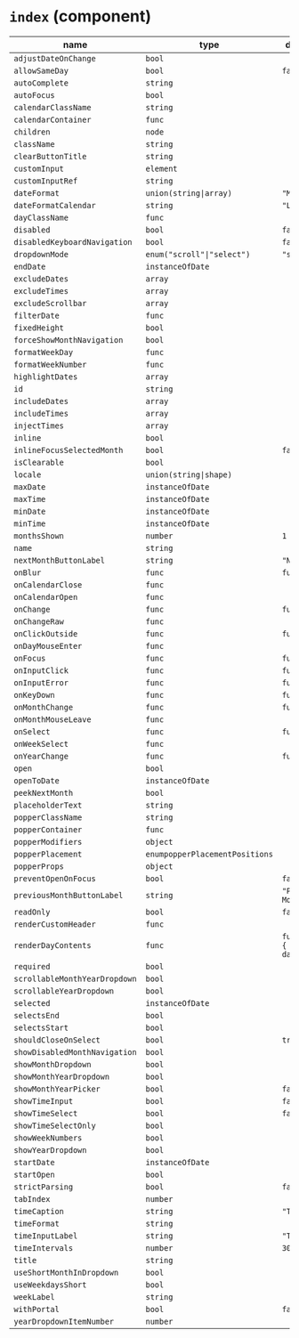 # `index` (component)

| name                          | type                           | default value                    | description   |
| ----------------------------- | ------------------------------ | -------------------------------- | ------------- |
| `adjustDateOnChange`          | `bool`                         |                                  |               |
| `allowSameDay`                | `bool`                         | `false`                          |               |
| `autoComplete`                | `string`                       |                                  |               |
| `autoFocus`                   | `bool`                         |                                  |               |
| `calendarClassName`           | `string`                       |                                  |               |
| `calendarContainer`           | `func`                         |                                  |               |
| `children`                    | `node`                         |                                  |               |
| `className`                   | `string`                       |                                  |               |
| `clearButtonTitle`            | `string`                       |                                  |               |
| `customInput`                 | `element`                      |                                  |               |
| `customInputRef`              | `string`                       |                                  |               |
| `dateFormat`                  | `union(string\|array)`         | `"MM/dd/yyyy"`                   |               |
| `dateFormatCalendar`          | `string`                       | `"LLLL yyyy"`                    |               |
| `dayClassName`                | `func`                         |                                  |               |
| `disabled`                    | `bool`                         | `false`                          |               |
| `disabledKeyboardNavigation`  | `bool`                         | `false`                          |               |
| `dropdownMode`                | `enum("scroll"\|"select")`     | `"scroll"`                       |               |
| `endDate`                     | `instanceOfDate`               |                                  |               |
| `excludeDates`                | `array`                        |                                  |               |
| `excludeTimes`                | `array`                        |                                  |               |
| `excludeScrollbar`            | `array`                        |                                  |               |
| `filterDate`                  | `func`                         |                                  |               |
| `fixedHeight`                 | `bool`                         |                                  |               |
| `forceShowMonthNavigation`    | `bool`                         |                                  |               |
| `formatWeekDay`               | `func`                         |                                  |               |
| `formatWeekNumber`            | `func`                         |                                  |               |
| `highlightDates`              | `array`                        |                                  |               |
| `id`                          | `string`                       |                                  |               |
| `includeDates`                | `array`                        |                                  |               |
| `includeTimes`                | `array`                        |                                  |               |
| `injectTimes`                 | `array`                        |                                  |               |
| `inline`                      | `bool`                         |                                  |               |
| `inlineFocusSelectedMonth`    | `bool`                         | `false`                          |               |
| `isClearable`                 | `bool`                         |                                  |               |
| `locale`                      | `union(string\|shape)`         |                                  |               |
| `maxDate`                     | `instanceOfDate`               |                                  |               |
| `maxTime`                     | `instanceOfDate`               |                                  |               |
| `minDate`                     | `instanceOfDate`               |                                  |               |
| `minTime`                     | `instanceOfDate`               |                                  |               |
| `monthsShown`                 | `number`                       | `1`                              |               |
| `name`                        | `string`                       |                                  |               |
| `nextMonthButtonLabel`        | `string`                       | `"Next month"`                   |               |
| `onBlur`                      | `func`                         | `function() {}`                  |               |
| `onCalendarClose`             | `func`                         |                                  |               |
| `onCalendarOpen`              | `func`                         |                                  |               |
| `onChange`                    | `func`                         | `function() {}`                  |               |
| `onChangeRaw`                 | `func`                         |                                  |               |
| `onClickOutside`              | `func`                         | `function() {}`                  |               |
| `onDayMouseEnter`             | `func`                         |                                  |               |
| `onFocus`                     | `func`                         | `function() {}`                  |               |
| `onInputClick`                | `func`                         | `function() {}`                  |               |
| `onInputError`                | `func`                         | `function() {}`                  |               |
| `onKeyDown`                   | `func`                         | `function() {}`                  |               |
| `onMonthChange`               | `func`                         | `function() {}`                  |               |
| `onMonthMouseLeave`           | `func`                         |                                  |               |
| `onSelect`                    | `func`                         | `function() {}`                  |               |
| `onWeekSelect`                | `func`                         |                                  |               |
| `onYearChange`                | `func`                         | `function() {}`                  |               |
| `open`                        | `bool`                         |                                  |               |
| `openToDate`                  | `instanceOfDate`               |                                  |               |
| `peekNextMonth`               | `bool`                         |                                  |               |
| `placeholderText`             | `string`                       |                                  |               |
| `popperClassName`             | `string`                       |                                  |               |
| `popperContainer`             | `func`                         |                                  |               |
| `popperModifiers`             | `object`                       |                                  |               |
| `popperPlacement`             | `enumpopperPlacementPositions` |                                  |               |
| `popperProps`                 | `object`                       |                                  |               |
| `preventOpenOnFocus`          | `bool`                         | `false`                          |               |
| `previousMonthButtonLabel`    | `string`                       | `"Previous Month"`               |               |
| `readOnly`                    | `bool`                         | `false`                          |               |
| `renderCustomHeader`          | `func`                         |                                  |               |
| `renderDayContents`           | `func`                         | `function(date) { return date;}` |               |
| `required`                    | `bool`                         |                                  |               |
| `scrollableMonthYearDropdown` | `bool`                         |                                  |               |
| `scrollableYearDropdown`      | `bool`                         |                                  |               |
| `selected`                    | `instanceOfDate`               |                                  |               |
| `selectsEnd`                  | `bool`                         |                                  |               |
| `selectsStart`                | `bool`                         |                                  |               |
| `shouldCloseOnSelect`         | `bool`                         | `true`                           |               |
| `showDisabledMonthNavigation` | `bool`                         |                                  |               |
| `showMonthDropdown`           | `bool`                         |                                  |               |
| `showMonthYearDropdown`       | `bool`                         |                                  |               |
| `showMonthYearPicker`         | `bool`                         | `false`                          |               |
| `showTimeInput`               | `bool`                         | `false`                          |               |
| `showTimeSelect`              | `bool`                         | `false`                          |               |
| `showTimeSelectOnly`          | `bool`                         |                                  |               |
| `showWeekNumbers`             | `bool`                         |                                  |               |
| `showYearDropdown`            | `bool`                         |                                  |               |
| `startDate`                   | `instanceOfDate`               |                                  |               |
| `startOpen`                   | `bool`                         |                                  |               |
| `strictParsing`               | `bool`                         | `false`                          |               |
| `tabIndex`                    | `number`                       |                                  |               |
| `timeCaption`                 | `string`                       | `"Time"`                         |               |
| `timeFormat`                  | `string`                       |                                  |               |
| `timeInputLabel`              | `string`                       | `"Time"`                         |               |
| `timeIntervals`               | `number`                       | `30`                             |               |
| `title`                       | `string`                       |                                  | `todayButton` | `node` |
| `useShortMonthInDropdown`     | `bool`                         |                                  |               |
| `useWeekdaysShort`            | `bool`                         |                                  | `value`       | `string` |
| `weekLabel`                   | `string`                       |                                  |               |
| `withPortal`                  | `bool`                         | `false`                          |               |
| `yearDropdownItemNumber`      | `number`                       |                                  |               |
